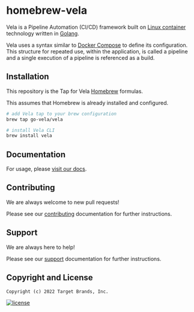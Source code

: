 # homebrew-vela

Vela is a Pipeline Automation (CI/CD) framework built on [Linux container](https://linuxcontainers.org/) technology written in [Golang](https://golang.org/).

Vela uses a syntax similar to [Docker Compose](https://docs.docker.com/compose/) to define its configuration. This structure for repeated use, within the application, is called a pipeline and a single execution of a pipeline is referenced as a build.

## Installation

This repository is the Tap for Vela [Homebrew](https://brew.sh/) formulas.

This assumes that Homebrew is already installed and configured.

```sh
# add Vela tap to your brew configuration
brew tap go-vela/vela

# install Vela CLI
brew install vela
```

## Documentation

For usage, please [visit our docs](https://go-vela.github.io/docs).

## Contributing

We are always welcome to new pull requests!

Please see our [contributing](CONTRIBUTING.md) documentation for further instructions.

## Support

We are always here to help!

Please see our [support](SUPPORT.md) documentation for further instructions.

## Copyright and License

```
Copyright (c) 2022 Target Brands, Inc.
```

[![license](https://img.shields.io/crates/l/gl.svg)](LICENSE)
